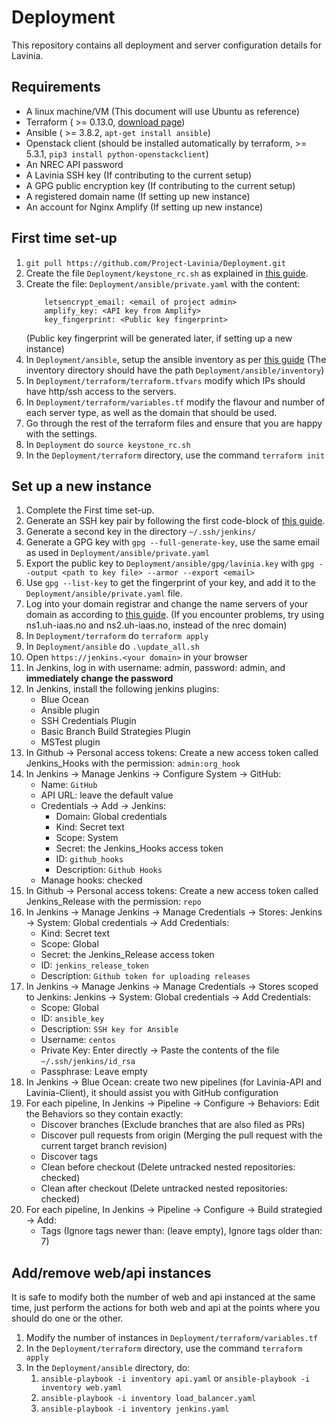 # Deployment
This repository contains all deployment and server configuration details for Lavinia.

## Requirements
 - A linux machine/VM (This document will use Ubuntu as reference)
 - Terraform ( >= 0.13.0, [download page](https://www.terraform.io/downloads.html))
 - Ansible ( >= 3.8.2, `apt-get install ansible`)
 - Openstack client (should be installed automatically by terraform, >= 5.3.1, `pip3 install python-openstackclient`)
 - An NREC API password
 - A Lavinia SSH key (If contributing to the current setup)
 - A GPG public encryption key (If contributing to the current setup)
 - A registered domain name (If setting up new instance)
 - An account for Nginx Amplify (If setting up new instance)

## First time set-up
1. `git pull https://github.com/Project-Lavinia/Deployment.git`
2. Create the file `Deployment/keystone_rc.sh` as explained in [this guide](https://docs.nrec.no/api.html#using-the-cli-tools).
3. Create the file: `Deployment/ansible/private.yaml` with the content:
    ```
        letsencrypt_email: <email of project admin>
        amplify_key: <API key from Amplify>
        key_fingerprint: <Public key fingerprint>
    ```
     (Public key fingerprint will be generated later, if setting up a new instance)
4. In `Deployment/ansible`, setup the ansible inventory as per [this guide](https://docs.nrec.no/terraform-part4.html#ansible-inventory-from-terraform-state) (The inventory directory should have the path `Deployment/ansible/inventory`)
5. In `Deployment/terraform/terraform.tfvars` modify which IPs should have http/ssh access to the servers.
6. In `Deployment/terraform/variables.tf` modify the flavour and number of each server type, as well as the domain that should be used.
7. Go through the rest of the terraform files and ensure that you are happy with the settings.
8. In `Deployment` do `source keystone_rc.sh`
9. In the `Deployment/terraform` directory, use the command `terraform init`

## Set up a new instance
1. Complete the First time set-up.
2. Generate an SSH key pair by following the first code-block of [this guide](https://docs.nrec.no/create-virtual-machine.html#importing-an-existing-key).
3. Generate a second key in the directory `~/.ssh/jenkins/`
4. Generate a GPG key with `gpg --full-generate-key`, use the same email as used in `Deployment/ansible/private.yaml`
5. Export the public key to `Deployment/ansible/gpg/lavinia.key` with `gpg --output <path to key file> --armor --export <email>`
6. Use `gpg --list-key` to get the fingerprint of your key, and add it to the `Deployment/ansible/private.yaml` file.
7. Log into your domain registrar and change the name servers of your domain as according to [this guide](https://docs.nrec.no/dns.html#when-to-use-the-dns-service). (If you encounter problems, try using ns1.uh-iaas.no and ns2.uh-iaas.no, instead of the nrec domain)
8. In `Deployment/terraform` do `terraform apply`
9. In `Deployment/ansible` do `.\update_all.sh`
10. Open `https://jenkins.<your domain>` in your browser
11. In Jenkins, log in with username: admin, password: admin, and **immediately change the password**
12. In Jenkins, install the following jenkins plugins:
    * Blue Ocean
    * Ansible plugin
    * SSH Credentials Plugin
    * Basic Branch Build Strategies Plugin
    * MSTest plugin
13. In Github -> Personal access tokens: Create a new access token called Jenkins_Hooks with the permission: `admin:org_hook`
14. In Jenkins -> Manage Jenkins -> Configure System -> GitHub:
    * Name: `GitHub`
    * API URL: leave the default value
    * Credentials -> Add -> Jenkins:
        * Domain: Global credentials
        * Kind: Secret text
        * Scope: System
        * Secret: the Jenkins_Hooks access token
        * ID: `github_hooks`
        * Description: `Github Hooks`
    * Manage hooks: checked
15. In Github -> Personal access tokens: Create a new access token called Jenkins_Release with the permission: `repo`
16. In Jenkins -> Manage Jenkins -> Manage Credentials -> Stores: Jenkins -> System: Global credentials -> Add Credentials:
    * Kind: Secret text
    * Scope: Global
    * Secret: the Jenkins_Release access token
    * ID: `jenkins_release_token`
    * Description: `Github token for uploading releases`
17. In Jenkins -> Manage Jenkins -> Manage Credentials -> Stores scoped to Jenkins: Jenkins -> System: Global credentials -> Add Credentials:
    * Scope: Global
    * ID: `ansible_key`
    * Description: `SSH key for Ansible`
    * Username: `centos`
    * Private Key: Enter directly -> Paste the contents of the file `~/.ssh/jenkins/id_rsa`
    * Passphrase: Leave empty
18. In Jenkins -> Blue Ocean: create two new pipelines (for Lavinia-API and Lavinia-Client), it should assist you with GitHub configuration
19. For each pipeline, In Jenkins -> Pipeline -> Configure -> Behaviors: Edit the Behaviors so they contain exactly:
    * Discover branches (Exclude branches that are also filed as PRs)
    * Discover pull requests from origin (Merging the pull request with the current target branch revision)
    * Discover tags
    * Clean before checkout (Delete untracked nested repositories: checked)
    * Clean after checkout (Delete untracked nested repositories: checked)
20. For each pipeline, In Jenkins -> Pipeline -> Configure -> Build strategied -> Add:
    * Tags (Ignore tags newer than: (leave empty), Ignore tags older than: 7)
    


## Add/remove web/api instances
It is safe to modify both the number of web and api instanced at the same time, just perform the actions for both web and api at the points where you should do one or the other.

1. Modify the number of instances in `Deployment/terraform/variables.tf`
2. In the `Deployment/terraform` directory, use the command `terraform apply`
3. In the `Deployment/ansible` directory, do:
    1. `ansible-playbook -i inventory api.yaml` or `ansible-playbook -i inventory web.yaml`
    2. `ansible-playbook -i inventory load_balancer.yaml`
    3. `ansible-playbook -i inventory jenkins.yaml`